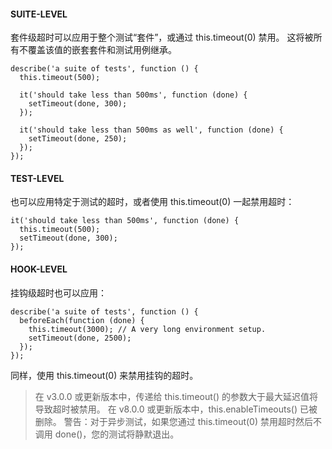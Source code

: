 #### SUITE-LEVEL
套件级超时可以应用于整个测试“套件”，或通过 this.timeout(0) 禁用。 这将被所有不覆盖该值的嵌套套件和测试用例继承。
```
describe('a suite of tests', function () {
  this.timeout(500);

  it('should take less than 500ms', function (done) {
    setTimeout(done, 300);
  });

  it('should take less than 500ms as well', function (done) {
    setTimeout(done, 250);
  });
});
```

#### TEST-LEVEL
也可以应用特定于测试的超时，或者使用 this.timeout(0) 一起禁用超时：
```
it('should take less than 500ms', function (done) {
  this.timeout(500);
  setTimeout(done, 300);
});
```

#### HOOK-LEVEL
挂钩级超时也可以应用：
```
describe('a suite of tests', function () {
  beforeEach(function (done) {
    this.timeout(3000); // A very long environment setup.
    setTimeout(done, 2500);
  });
});
```
同样，使用 this.timeout(0) 来禁用挂钩的超时。

> 在 v3.0.0 或更新版本中，传递给 this.timeout() 的参数大于最大延迟值将导致超时被禁用。 在 v8.0.0 或更新版本中，this.enableTimeouts() 已被删除。 警告：对于异步测试，如果您通过 this.timeout(0) 禁用超时然后不调用 done()，您的测试将静默退出。